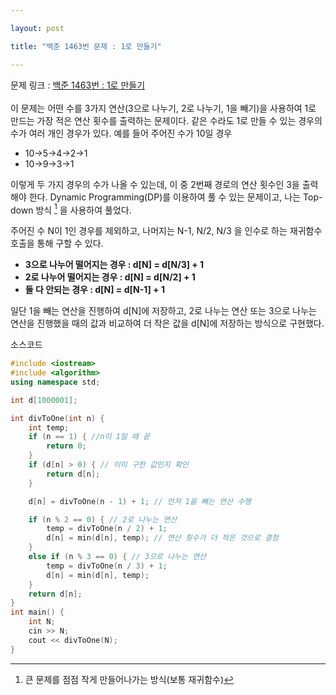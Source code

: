```yaml
---

layout: post

title: "백준 1463번 문제 : 1로 만들기"

---
```

문제 링크 : [백준 1463번 : 1로 만들기](https://www.acmicpc.net/problem/1463)<br><br>
이 문제는 어떤 수를 3가지 연산(3으로 나누기, 2로 나누기, 1을 빼기)을 사용하여 1로 만드는 가장 적은 연산 횟수를 출력하는 문제이다. 같은 수라도 1로 만들 수 있는 경우의 수가 여러 개인 경우가 있다. 예를 들어 주어진 수가 10일 경우


- 10->5->4->2->1
- 10->9->3->1



이렇게 두 가지 경우의 수가 나올 수 있는데, 이 중 2번째 경로의 연산 횟수인 3을 출력해야 한다. Dynamic Programming(DP)를 이용하여 풀 수 있는 문제이고, 나는 Top-down 방식 [^1] 을 사용하여 풀었다.

주어진 수 N이 1인 경우를 제외하고, 나머지는 N-1, N/2, N/3 을 인수로 하는 재귀함수 호출을 통해 구할 수 있다. 

- **3으로 나누어 떨어지는 경우 : d[N] = d[N/3] + 1**
- **2로 나누어 떨어지는 경우 : d[N] = d[N/2] + 1**
- **둘 다 안되는 경우 : d[N] = d[N-1] + 1**

일단 1을 빼는 연산을 진행하여 d[N]에 저장하고, 2로 나누는 연산 또는 3으로 나누는 연산을 진행했을 때의 값과 비교하여 더 작은 값을 d[N]에 저장하는 방식으로 구현했다.



소스코드

```c++
#include <iostream>
#include <algorithm>
using namespace std;

int d[1000001];

int divToOne(int n) {
	int temp;
	if (n == 1) { //n이 1일 때 끝
		return 0;
	}
	if (d[n] > 0) { // 이미 구한 값인지 확인
		return d[n];
	}

	d[n] = divToOne(n - 1) + 1; // 먼저 1을 빼는 연산 수행

	if (n % 2 == 0) { // 2로 나누는 연산
		temp = divToOne(n / 2) + 1;
		d[n] = min(d[n], temp); // 연산 횟수가 더 적은 것으로 결정
	}
	else if (n % 3 == 0) { // 3으로 나누는 연산
		temp = divToOne(n / 3) + 1;
		d[n] = min(d[n], temp);
	}
	return d[n];
}
int main() {
	int N;
	cin >> N;
	cout << divToOne(N);
}
```

[^1]: 큰 문제를 점점 작게 만들어나가는 방식(보통 재귀함수)



